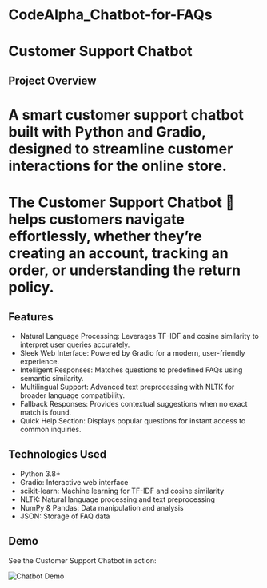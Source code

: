 # CodeAlpha_Chatbot-for-FAQs
# Customer Support Chatbot

## Project Overview
# A smart customer support chatbot built with Python and Gradio, designed to streamline customer interactions for the online store.
# The Customer Support Chatbot 🤖 helps customers navigate effortlessly, whether they’re creating an account, tracking an order, or understanding the return policy.

## Features
 - Natural Language Processing: Leverages TF-IDF and cosine similarity to interpret user queries accurately.
 - Sleek Web Interface: Powered by Gradio for a modern, user-friendly experience.
 - Intelligent Responses: Matches questions to predefined FAQs using semantic similarity.
 - Multilingual Support: Advanced text preprocessing with NLTK for broader language compatibility.
 - Fallback Responses: Provides contextual suggestions when no exact match is found.
 - Quick Help Section: Displays popular questions for instant access to common inquiries.

## Technologies Used
- Python 3.8+
- Gradio: Interactive web interface
- scikit-learn: Machine learning for TF-IDF and cosine similarity
- NLTK: Natural language processing and text preprocessing
- NumPy & Pandas: Data manipulation and analysis
- JSON: Storage of FAQ data

## Demo
See the Customer Support Chatbot in action:

![Chatbot Demo](screenshots/demo_chatbot.gif)
